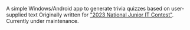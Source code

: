 A simple Windows/Android app to generate trivia quizzes based on user-supplied text
Originally written for ["2023 National Junior IT Contest"](https://tinhoctre.vn). Currently under maintenance.
